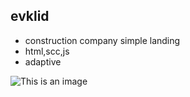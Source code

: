 ## evklid

- construction company simple landing
- html,scc,js
- adaptive


![This is an image](https://prnt.sc/A3-JaK0w-6hx)
